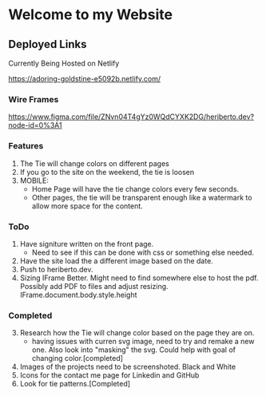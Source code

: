 # Welcome to my Website

## Deployed Links
Currently Being Hosted on Netlify

https://adoring-goldstine-e5092b.netlify.com/

### Wire Frames
https://www.figma.com/file/ZNvn04T4gYz0WQdCYXK2DG/heriberto.dev?node-id=0%3A1

### Features
1. The Tie will change colors on different pages
2. If you go to the site on the weekend, the tie is loosen
3. MOBILE: 
    - Home Page will have the tie change colors every few seconds.
    - Other pages, the tie will be transparent enough like a watermark to allow more space for the content.

### ToDo
1. Have signiture written on the front page. 
    - Need to see if this can be done with css or something else needed.
2. Have the site load the a different image based on the date.
6. Push to heriberto.dev. 
8. Sizing IFrame Better. Might need to find somewhere else to host the pdf. Possibly add PDF to files and adjust resizing. IFrame.document.body.style.height

### Completed
3. Research how the Tie will change color based on the page they are on. 
    - having issues with curren  svg image, need to try and remake a new one. Also look into "masking" the svg. Could help with goal of changing color.[completed]
4. Images of the projects need to be screenshoted. Black and White
5. Icons for the contact me page for Linkedin and GitHub
7. Look for tie patterns.[Completed]
